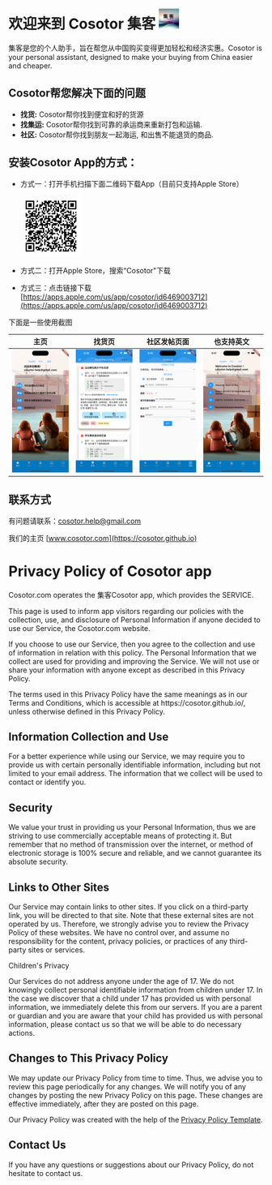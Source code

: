 
# 欢迎来到 Cosotor 集客 <img src="docs/assets/images/logo.png" width="40" height="40">

集客是您的个人助手，旨在帮您从中国购买变得更加轻松和经济实惠。Cosotor is your personal assistant, designed to make your buying from China easier and cheaper. 

## Cosotor帮您解决下面的问题

- **找货:** Cosotor帮你找到便宜和好的货源
- **找集运:** Cosotor帮你找到可靠的承运商来重新打包和运输.
- **社区:** Cosotor帮你找到朋友一起海运, 和出售不能退货的商品.


## 安装Cosotor App的方式：

- 方式一：打开手机扫描下面二维码下载App（目前只支持Apple Store）

  <img src="docs/assets/images/cosotor-qr-code.png" width="120" height="120">

- 方式二：打开Apple Store，搜索“Cosotor"下载

  
- 方式三：点击链接下载 [https://apps.apple.com/us/app/cosotor/id6469003712](https://apps.apple.com/us/app/cosotor/id6469003712)

下面是一些使用截图

| 主页  | 找货页 | 社区发帖页面 | 也支持英文 |
| ------------- | ------------- |------------- | ------------- |
| <img src="docs/assets/images/0-main-zh.png" width="150">  | <img src="docs/assets/images/1-buy-zh.png" width="150"> | <img src="docs/assets/images/2-com.png" width="150"> | <img src="docs/assets/images/0-main-en.png" width="150">



## 联系方式
有问题请联系：[cosotor.help@gmail.com](mailto:cosotor.help@gmail.com)

我们的主页 [www.cosotor.com](https://cosotor.github.io)



<h1>Privacy Policy of Cosotor app</h1>

<p>Cosotor.com operates the 集客Cosotor app, which provides the SERVICE.</p>

<p>This page is used to inform app visitors regarding our policies with the collection, use, and disclosure of Personal Information if anyone decided to use our Service, the Cosotor.com website.</p>

<p>If you choose to use our Service, then you agree to the collection and use of information in relation with this policy. The Personal Information that we collect are used for providing and improving the Service. We will not use or share your information with anyone except as described in this Privacy Policy.</p>

<p>The terms used in this Privacy Policy have the same meanings as in our Terms and Conditions, which is accessible at https://cosotor.github.io/, unless otherwise defined in this Privacy Policy.</p>

<h2>Information Collection and Use</h2>

<p>For a better experience while using our Service, we may require you to provide us with certain personally identifiable information, including but not limited to your email address. The information that we collect will be used to contact or identify you.</p>


<h2>Security</h2>

<p>We value your trust in providing us your Personal Information, thus we are striving to use commercially acceptable means of protecting it. But remember that no method of transmission over the internet, or method of electronic storage is 100% secure and reliable, and we cannot guarantee its absolute security.</p>

<h2>Links to Other Sites</h2>

<p>Our Service may contain links to other sites. If you click on a third-party link, you will be directed to that site. Note that these external sites are not operated by us. Therefore, we strongly advise you to review the Privacy Policy of these websites. We have no control over, and assume no responsibility for the content, privacy policies, or practices of any third-party sites or services.</p>

<p>Children's Privacy</p>

<p>Our Services do not address anyone under the age of 17. We do not knowingly collect personal identifiable information from children under 17. In the case we discover that a child under 17 has provided us with personal information, we immediately delete this from our servers. If you are a parent or guardian and you are aware that your child has provided us with personal information, please contact us so that we will be able to do necessary actions.</p>

<h2>Changes to This Privacy Policy</h2>

<p>We may update our Privacy Policy from time to time. Thus, we advise you to review this page periodically for any changes. We will notify you of any changes by posting the new Privacy Policy on this page. These changes are effective immediately, after they are posted on this page.</p>

<p>Our Privacy Policy was created with the help of the <a href="https://www.privacypolicytemplate.net">Privacy Policy Template</a>.</p>

<h2>Contact Us</h2>

<p>If you have any questions or suggestions about our Privacy Policy, do not hesitate to contact us.</p>
